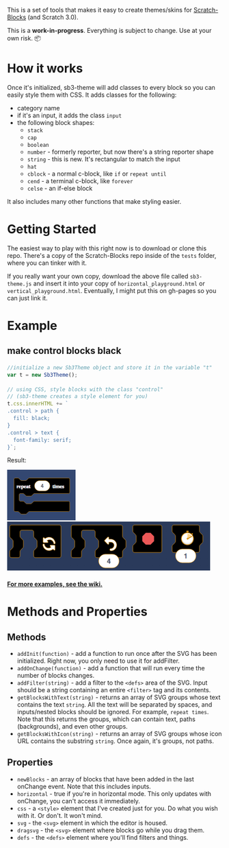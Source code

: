 This is a set of tools that makes it easy to create themes/skins for [Scratch-Blocks](https://github.com/LLK/scratch-blocks) (and Scratch 3.0).

This is a **work-in-progress**. Everything is subject to change. Use at your own risk. :package:

# How it works
Once it's initialized, sb3-theme will add classes to every block so you can easily style them with CSS. It adds classes for the following:
* category name
* if it's an input, it adds the class `input`
* the following block shapes:
  * `stack`
  * `cap`
  * `boolean`
  * `number` - formerly reporter, but now there's a string reporter shape
  * `string` - this is new. It's rectangular to match the input
  * `hat`
  * `cblock` - a normal c-block, like `if` or `repeat until`
  * `cend` - a terminal c-block, like `forever`
  * `celse` - an if-else block

It also includes many other functions that make styling easier.

# Getting Started
The easiest way to play with this right now is to download or clone this repo. There's a copy of the Scratch-Blocks repo inside of the `tests` folder, where you can tinker with it.

If you really want your own copy, download the above file called `sb3-theme.js` and insert it into your copy of `horizontal_playground.html` or `vertical_playground.html`. Eventually, I might put this on gh-pages so you can just link it.

# Example
## make control blocks black
```javascript
//initialize a new Sb3Theme object and store it in the variable "t"
var t = new Sb3Theme();

// using CSS, style blocks with the class "control"
// (sb3-theme creates a style element for you)
t.css.innerHTML += `
.control > path {
  fill: black;
}
.control > text {
  font-family: serif;
}`;
```
Result:

![repeat block with black fill](resources/black-serif-repeat.png)
![black blocks in the horizontal editor](resources/black-flyout.png)

#### [For more examples, see the wiki.](https://github.com/Airhogs777/sb3-theme/wiki/Code-Examples)

# Methods and Properties
## Methods

* `addInit(function)` - add a function to run once after the SVG has been initialized. Right now, you only need to use it for addFilter.
* `addOnChange(function)` - add a function that will run every time the number of blocks changes.
* `addFilter(string)` - add a filter to the `<defs>` area of the SVG. Input should be a string containing an entire `<filter>` tag and its contents.
* `getBlocksWithText(string)` - returns an array of SVG groups whose text contains the text `string`. All the text will be separated by spaces, and inputs/nested blocks should be ignored. For example, `repeat times`. Note that this returns the groups, which can contain text, paths (backgrounds), and even other groups.
* `getBlocksWithIcon(string)` - returns an array of SVG groups whose icon URL contains the substring `string`. Once again, it's groups, not paths.

## Properties

* `newBlocks` - an array of blocks that have been added in the last onChange event. Note that this includes inputs.
* `horizontal` - true if you're in horizontal mode. This only updates with onChange, you can't access it immediately.
* `css` - a `<style>` element that I've created just for you. Do what you wish with it. Or don't. It won't mind.
* `svg` - the `<svg>` element in which the editor is housed.
* `dragsvg` - the `<svg>` element where blocks go while you drag them.
* `defs` - the `<defs>` element where you'll find filters and things.
